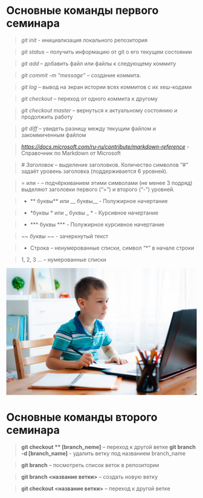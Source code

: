 # Основные команды первого семинара

> *git init* - инициализация локального репозитория

> *git status* – получить информацию от git о его текущем состоянии

> *git add* – добавить файл или файлы к следующему коммиту

> *git commit -m “message”* – создание коммита.

> *git log* – вывод на экран истории всех коммитов с их хеш-кодами

> *git checkout* – переход от одного коммита к другому

> *git checkout master* – вернуться к актуальному состоянию и продолжить работу

> *git diff* – увидеть разницу между текущим файлом и закоммиченным файлом

> *https://docs.microsoft.com/ru-ru/contribute/markdown-reference* - Справочник по Markdown от Microsoft

> *# Заголовок*  – выделение заголовков. Количество символов “#” задаёт уровень заголовка  (поддерживается 6 уровней).

> = или -  – подчёркиванием этими символами (не менее 3 подряд) выделяют заголовки  первого (“=”) и второго (“-”) уровней.

> * ** буквы** или __ буквы__ - Полужирное начертание

> *  *буквы * или  _ буквы _ * - Курсивное начертание

> * *** буквы ***  - Полужирное курсивное начертание

> *~~ буквы ~~* - зачеркнутый текст

> * Строка – ненумерованные списки, символ “*” в начале строки

> 1, 2, 3 … – нумерованные списки

![Иллюстрация к проекту](%D0%BA%D0%B0%D1%80%D1%82%D0%B8%D0%BD%D0%BA%D0%B0.jpeg)

# Основные команды второго семинара

> **git checkout ** [branch_neme]** – переход к другой ветке
>  **git branch -d [branch_name]** - удалить ветку под названием branch_name

> **git branch**  – посмотреть список веток в репозитории

> **git branch <название ветки>** – создать новую ветку

> **git checkout <название ветки>** – переход к другой ветке